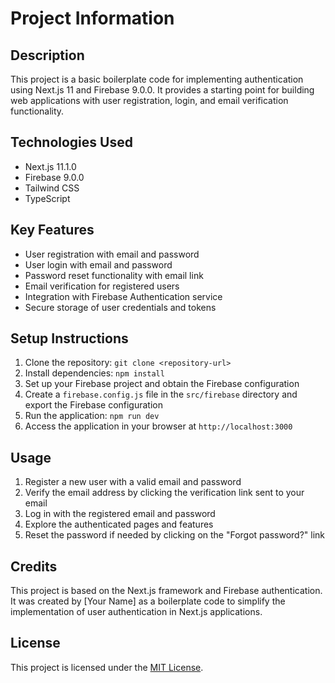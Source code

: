 # Project Information

## Description
This project is a basic boilerplate code for implementing authentication using Next.js 11 and Firebase 9.0.0. It provides a starting point for building web applications with user registration, login, and email verification functionality.

## Technologies Used
- Next.js 11.1.0
- Firebase 9.0.0
- Tailwind CSS
- TypeScript

## Key Features
- User registration with email and password
- User login with email and password
- Password reset functionality with email link
- Email verification for registered users
- Integration with Firebase Authentication service
- Secure storage of user credentials and tokens

## Setup Instructions
1. Clone the repository: `git clone <repository-url>`
2. Install dependencies: `npm install`
3. Set up your Firebase project and obtain the Firebase configuration
4. Create a `firebase.config.js` file in the `src/firebase` directory and export the Firebase configuration
5. Run the application: `npm run dev`
6. Access the application in your browser at `http://localhost:3000`

## Usage
1. Register a new user with a valid email and password
2. Verify the email address by clicking the verification link sent to your email
3. Log in with the registered email and password
4. Explore the authenticated pages and features
5. Reset the password if needed by clicking on the "Forgot password?" link

## Credits
This project is based on the Next.js framework and Firebase authentication. It was created by [Your Name] as a boilerplate code to simplify the implementation of user authentication in Next.js applications.

## License
This project is licensed under the [MIT License](link-to-license).

